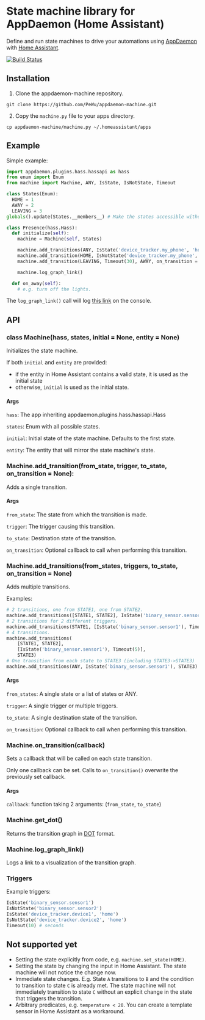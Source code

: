 # State machine library for AppDaemon (Home Assistant)

Define and run state machines to drive your automations using [AppDaemon](https://appdaemon.readthedocs.io/) with [Home Assistant]().

[![Build Status](https://travis-ci.com/PeWu/appdaemon-machine.svg?branch=master)](https://travis-ci.com/PeWu/appdaemon-machine)

## Installation

1. Clone the appdaemon-machine repository.
```
git clone https://github.com/PeWu/appdaemon-machine.git
```
2. Copy the `machine.py` file to your apps directory.
```
cp appdaemon-machine/machine.py ~/.homeassistant/apps
```

## Example

Simple example:
```python
import appdaemon.plugins.hass.hassapi as hass
from enum import Enum
from machine import Machine, ANY, IsState, IsNotState, Timeout

class States(Enum):
  HOME = 1
  AWAY = 2
  LEAVING = 3
globals().update(States.__members__) # Make the states accessible without the States. prefix.

class Presence(hass.Hass):
  def initialize(self):
    machine = Machine(self, States)

    machine.add_transitions(ANY, IsState('device_tracker.my_phone', 'home'), HOME)
    machine.add_transition(HOME, IsNotState('device_tracker.my_phone', 'home'), LEAVING)
    machine.add_transition(LEAVING, Timeout(30), AWAY, on_transition = self.on_away)

    machine.log_graph_link()

  def on_away(self):
    # e.g. turn off the lights.
```

The `log_graph_link()` call will log [this link](https://dreampuf.github.io/GraphvizOnline/#digraph%20G%20%7BLEAVING-%3EAWAY%5Blabel%3D%22timeout%2030%20s%22%5D%3BAWAY-%3EHOME%5Blabel%3D%22my_phone%20%3D%3D%20home%22%5D%3BLEAVING-%3EHOME%5Blabel%3D%22my_phone%20%3D%3D%20home%22%5D%3BHOME-%3ELEAVING%5Blabel%3D%22my_phone%20!%3D%20home%22%5D%3BHOME-%3EHOME%5Blabel%3D%22my_phone%20%3D%3D%20home%22%5D%3B%7D) on the console.


## API

### class **Machine**(hass, states, initial = None, entity = None)
Initializes the state machine.

If both `initial` and `entity` are provided:
- if the entity in Home Assistant contains a valid state, it is used as the
  initial state
- otherwise, `initial` is used as the initial state.

#### Args
`hass`: The app inheriting appdaemon.plugins.hass.hassapi.Hass

`states`: Enum with all possible states.

`initial`: Initial state of the state machine. Defaults to the first state.

`entity`: The entity that will mirror the state machine's state.

### Machine.add_transition(from_state, trigger, to_state, on_transition = None):
Adds a single transition.

#### Args
`from_state`: The state from which the transition is made.

`trigger`: The trigger causing this transition.

`to_state`: Destination state of the transition.

`on_transition`: Optional callback to call when performing this transition.

### Machine.add_transitions(from_states, triggers, to_state, on_transition = None)
Adds multiple transitions.

Examples:
```python
# 2 transitions, one from STATE1, one from STATE2.
machine.add_transitions([STATE1, STATE2], IsState('binary_sensor.sensor1'), STATE3)
# 2 transitions for 2 different triggers.
machine.add_transitions(STATE1, [IsState('binary_sensor.sensor1'), Timeout(5)], STATE3)
# 4 transitions.
machine.add_transitions(
    [STATE1, STATE2],
    [IsState('binary_sensor.sensor1'), Timeout(5)],
    STATE3)
# One transition from each state to STATE3 (including STATE3->STATE3)
machine.add_transitions(ANY, IsState('binary_sensor.sensor1'), STATE3)
```
#### Args
`from_states`: A single state or a list of states or ANY.

`trigger`: A single trigger or multiple triggers.

`to_state`: A single destination state of the transition.

`on_transition`: Optional callback to call when performing this transition.

### Machine.on_transition(callback)
Sets a callback that will be called on each state transition.

Only one callback can be set. Calls to `on_transition()` overwrite the previously set callback.

#### Args
`callback`: function taking 2 arguments: (`from_state`, `to_state`)

### Machine.get_dot()
Returns the transition graph in [DOT](https://en.wikipedia.org/wiki/DOT_(graph_description_language)) format.

### Machine.log_graph_link()
Logs a link to a visualization of the transition graph.

### Triggers
Example triggers:
```python
IsState('binary_sensor.sensor1')
IsNotState('binary_sensor.sensor2')
IsState('device_tracker.device1', 'home')
IsNotState('device_tracker.device2', 'home')
Timeout(10) # seconds
```

## Not supported yet
* Setting the state explicitly from code, e.g. `machine.set_state(HOME)`.
* Setting the state by changing the input in Home Assistant. The state machine will not notice the change now.
* Immediate state changes. E.g. State `A` transitions to `B` and the condition to transition to state `C` is already met. The state machine will not immediately transition to state `C` without an explicit change in the state that triggers the transition.
* Arbitrary predicates, e.g. `temperature < 20`. You can create a template sensor in Home Assistant as a workaround.
